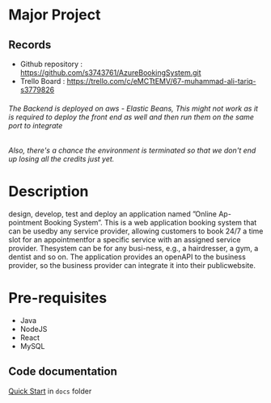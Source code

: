 # Major Project


## Records

* Github repository : https://github.com/s3743761/AzureBookingSystem.git
* Trello Board : https://trello.com/c/eMCTtEMV/67-muhammad-ali-tariq-s3779826

###### The Backend is deployed on aws - Elastic Beans, This might not work as it is required to deploy the front end as well and then run them on the same port to integrate
###### Also, there's a chance the environment is terminated so that we don't end up losing all the credits just yet.

# Description

design, develop, test and deploy an application named ”Online Ap-pointment Booking System”. This is a web application booking system that can be usedby any service provider, allowing customers to book 24/7 a time slot for an appointmentfor a specific service with an assigned service provider. Thesystem can be for any busi-ness, e.g., a hairdresser, a gym, a dentist and so on. The application provides an openAPI to the business provider, so the business provider can integrate it into their publicwebsite. 


# Pre-requisites

- Java
- NodeJS
- React
- MySQL


## Code documentation

[Quick Start](/docs/README.md) in `docs` folder

